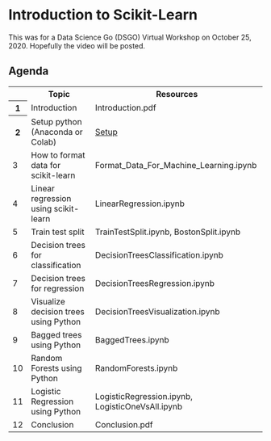 # Introduction to Scikit-Learn

This was for a Data Science Go (DSGO) Virtual Workshop on October 25, 2020. Hopefully the video will be posted. 

## Agenda
</table>
</div>
<table>
  <colgroup span="4"></colgroup>
  <tbody><tr>
  	<th></th>
    <th>Topic</th>
    <th>Resources</th>
  </tr>
  <tr>
  	<th>1</th>
    <td>Introduction</td>
    <td>Introduction.pdf</td>
  </tr>
  <tr>
  	<th>2</th>
    <td>Setup python (Anaconda or Colab)</td>
    <td><a href="https://github.com/mGalarnyk/DSGO_IntroductionScikitLearn/blob/main/Setup.md">Setup</a></td>
  </tr>
  <tr>
    <td>3</td>
    <td>How to format data for scikit-learn</td>
    <td>Format_Data_For_Machine_Learning.ipynb</td>
  </tr>    
  <tr>
    <td>4</td>
    <td>Linear regression using scikit-learn</td>
    <td>LinearRegression.ipynb</td>
  </tr>
  <tr>
    <td>5</td>
    <td>Train test split</td>
    <td>TrainTestSplit.ipynb, BostonSplit.ipynb</td>    
  </tr>
  <tr>
    <td>6</td>
    <td>Decision trees for classification</td>
    <td>DecisionTreesClassification.ipynb</td>
  </tr>
  <tr>
    <td>7</td>
    <td>Decision trees for regression</td>
    <td>DecisionTreesRegression.ipynb</td>
  </tr>
  <tr>
    <td>8</td>
    <td>Visualize decision trees using Python</td>
    <td>DecisionTreesVisualization.ipynb</td>
  </tr>
   <tr>
    <td>9</td>
    <td>Bagged trees using Python</td>
    <td>BaggedTrees.ipynb</td>
  </tr>
  <tr>
    <td>10</td>
    <td>Random Forests using Python</td>
    <td>RandomForests.ipynb</td>
  </tr>
  <tr>
    <td>11</td>
    <td>Logistic Regression using Python</td>
    <td>LogisticRegression.ipynb, LogisticOneVsAll.ipynb </td>
  </tr>  
  <tr>
    <td>12</td>
    <td>Conclusion</td>
    <td>Conclusion.pdf</td>
  </tr>
</tbody></table>

